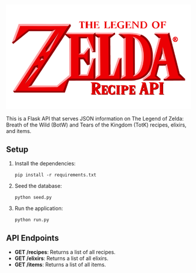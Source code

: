 ![Legend of Zelda Recipe API](src/Recipe%20API%20Logo.png)

This is a Flask API that serves JSON information on The Legend of Zelda: Breath of the Wild (BotW) and Tears of the Kingdom (TotK) recipes, elixirs, and items.

## Setup

1. Install the dependencies:
    ```
    pip install -r requirements.txt
    ```

2. Seed the database:
    ```
    python seed.py
    ```

3. Run the application:
    ```
    python run.py
    ```

## API Endpoints

- **GET /recipes**: Returns a list of all recipes.
- **GET /elixirs**: Returns a list of all elixirs.
- **GET /items**: Returns a list of all items.

